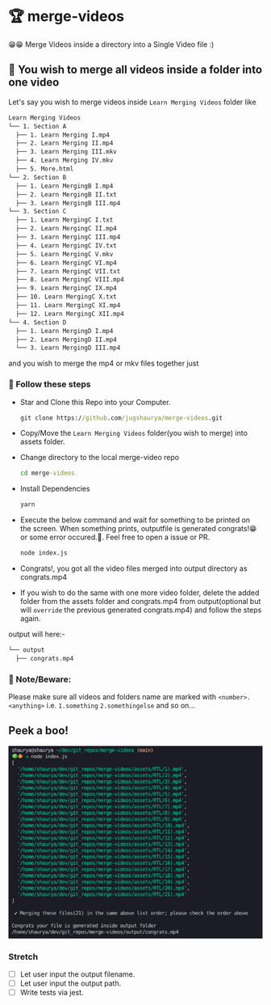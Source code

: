 # 🏆 merge-videos

😁😁 Merge Videos inside a directory into a Single Video file :)

## 🥅 You wish to merge all videos inside a folder into one video

Let's say you wish to merge videos inside `Learn Merging Videos` folder like

```cmd
Learn Merging Videos
└── 1. Section A
  ├── 1. Learn Merging I.mp4
  ├── 2. Learn Merging II.mp4
  ├── 3. Learn Merging III.mkv
  ├── 4. Learn Merging IV.mkv
  ├── 5. More.html
└── 2. Section B
  ├── 1. Learn MergingB I.mp4
  ├── 2. Learn MergingB II.txt
  ├── 3. Learn MergingB III.mp4
└── 3. Section C
  ├── 1. Learn MergingC I.txt
  ├── 2. Learn MergingC II.mp4
  ├── 3. Learn MergingC III.mp4
  ├── 4. Learn MergingC IV.txt
  ├── 5. Learn MergingC V.mkv
  ├── 6. Learn MergingC VI.mp4
  ├── 7. Learn MergingC VII.txt
  ├── 8. Learn MergingC VIII.mp4
  ├── 9. Learn MergingC IX.mp4
  ├── 10. Learn MergingC X.txt
  ├── 11. Learn MergingC XI.mp4
  ├── 12. Learn MergingC XII.mp4
└── 4. Section D
  ├── 1. Learn MergingD I.mp4
  ├── 2. Learn MergingD II.mp4
  └── 3. Learn MergingD III.mp4

```

and you wish to merge the mp4 or mkv files together just

### 🍿 Follow these steps

- Star and Clone this Repo into your Computer.

  ```cmd
  git clone https://github.com/jugshaurya/merge-videos.git

  ```

- Copy/Move the `Learn Merging Videos` folder(you wish to merge) into assets folder.

- Change directory to the local merge-video repo

  ```cmd
  cd merge-videos
  ```

- Install Dependencies

  ```cmd
  yarn
  ```

- Execute the below command and wait for something to be printed on the screen. When something prints, outputfile is generated congrats!😁 or some error occured.😤. Feel free to open a issue or PR.

  ```cmd
  node index.js
  ```

- Congrats!, you got all the video files merged into output directory as congrats.mp4

- If you wish to do the same with one more video folder, delete the added folder from the assets folder and congrats.mp4 from output(optional but will `override` the previous generated congrats.mp4) and follow the steps again.

output will here:-

```cmd
└── output
  ├── congrats.mp4

```

### 🤕 Note/Beware:

Please make sure all videos and folders name are marked with `<number>.<anything>` i.e. `1.something` `2.somethingelse` and so on...

## Peek a boo!

![demo](demooutput.png)

### Stretch

- [ ] Let user input the output filename.
- [ ] Let user input the output path.
- [ ] Write tests via jest.
